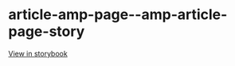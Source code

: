 # article-amp-page--amp-article-page-story

[View in storybook](https://raw.githack.com/Independent-Digital-News-and-Media-Ltd/standard-pwamp-sb/PR-421-sb/index.html?path=/story/article-amp-page--amp-article-page-story)